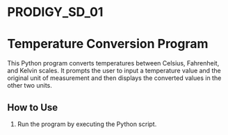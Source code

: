 # PRODIGY_SD_01
# Temperature Conversion Program

This Python program converts temperatures between Celsius, Fahrenheit, and Kelvin scales. It prompts the user to input a temperature value and the original unit of measurement and then displays the converted values in the other two units.

## How to Use

1. Run the program by executing the Python script.
